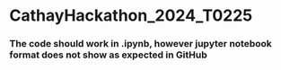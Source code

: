 # CathayHackathon_2024_T0225

### The code should work in .ipynb, however jupyter notebook format does not show as expected in GitHub

